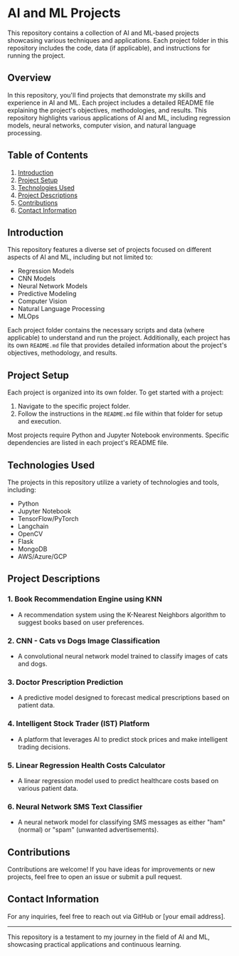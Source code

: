 # AI and ML Projects

This repository contains a collection of AI and ML-based projects showcasing various techniques and applications. Each project folder in this repository includes the code, data (if applicable), and instructions for running the project.

## Overview

In this repository, you'll find projects that demonstrate my skills and experience in AI and ML. Each project includes a detailed README file explaining the project's objectives, methodologies, and results. This repository highlights various applications of AI and ML, including regression models, neural networks, computer vision, and natural language processing.

## Table of Contents

1. [Introduction](#introduction)
2. [Project Setup](#project-setup)
3. [Technologies Used](#technologies-used)
4. [Project Descriptions](#project-descriptions)
5. [Contributions](#contributions)
6. [Contact Information](#contact-information)

## Introduction

This repository features a diverse set of projects focused on different aspects of AI and ML, including but not limited to:

- Regression Models
- CNN Models
- Neural Network Models
- Predictive Modeling
- Computer Vision
- Natural Language Processing
- MLOps

Each project folder contains the necessary scripts and data (where applicable) to understand and run the project. Additionally, each project has its own `README.md` file that provides detailed information about the project's objectives, methodology, and results.

## Project Setup

Each project is organized into its own folder. To get started with a project:

1. Navigate to the specific project folder.
2. Follow the instructions in the `README.md` file within that folder for setup and execution.

Most projects require Python and Jupyter Notebook environments. Specific dependencies are listed in each project's README file.

## Technologies Used

The projects in this repository utilize a variety of technologies and tools, including:

- Python
- Jupyter Notebook
- TensorFlow/PyTorch
- Langchain
- OpenCV
- Flask
- MongoDB
- AWS/Azure/GCP

## Project Descriptions

### 1. **Book Recommendation Engine using KNN**
   - A recommendation system using the K-Nearest Neighbors algorithm to suggest books based on user preferences.

### 2. **CNN - Cats vs Dogs Image Classification**
   - A convolutional neural network model trained to classify images of cats and dogs.

### 3. **Doctor Prescription Prediction**
   - A predictive model designed to forecast medical prescriptions based on patient data.

### 4. **Intelligent Stock Trader (IST) Platform**
   - A platform that leverages AI to predict stock prices and make intelligent trading decisions.

### 5. **Linear Regression Health Costs Calculator**
   - A linear regression model used to predict healthcare costs based on various patient data.

### 6. **Neural Network SMS Text Classifier**
   - A neural network model for classifying SMS messages as either "ham" (normal) or "spam" (unwanted advertisements).

## Contributions

Contributions are welcome! If you have ideas for improvements or new projects, feel free to open an issue or submit a pull request.

## Contact Information

For any inquiries, feel free to reach out via GitHub or [your email address].

---

This repository is a testament to my journey in the field of AI and ML, showcasing practical applications and continuous learning.
